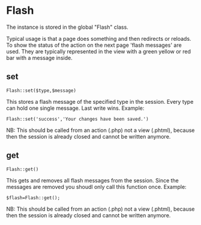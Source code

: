 # Flash

The instance is stored in the global "Flash" class.

Typical usage is that a page does something and then redirects or reloads. To show the status of the action on the next page 'flash messages' are used. They are typically represented in the view with a green yellow or red bar with a message inside.

## set

```
Flash::set($type,$message)
```

This stores a flash message of the specified type in the session. Every type can hold one single message. Last write wins. Example:

```
Flash::set('success','Your changes have been saved.')
```

NB: This should be called from an action (.php) not a view (.phtml), because then the session is already closed and cannot be written anymore.

## get

```
Flash::get()
```

This gets and removes all flash messages from the session. Since the messages are removed you shoudl only call this function once. Example:

```
$flash=Flash::get();
```

NB: This should be called from an action (.php) not a view (.phtml), because then the session is already closed and cannot be written anymore.
